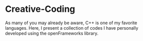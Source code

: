 # Creative-Coding
As many of you may already be aware, C++ is one of my favorite languages. Here, I present a collection of codes I have personally developed using the openFrameworks library.
